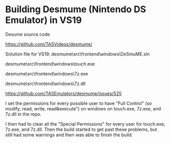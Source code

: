 # Building Desmume (Nintendo DS Emulator) in VS19

Desume source code

https://github.com/TASVideos/desmume/

Solution file for VS19: desmume\src\frontend\windows\DeSmuME.sln

desmume\src\frontend\windows\touch.exe

desmume\src\frontend\windows\7z.exe

desmume\src\frontend\windows\7z.dll

https://github.com/TASEmulators/desmume/issues/525

I set the permissions for every possible user to have "Full Control" (so modify, read, write, read&execute") on windows on touch.exe, 7z.exe, and 7z.dll in the repo.

I then had to clear all the "Special Permissions" for every user for touch.exe, 7z.exe, and 7z.dll.
Then the build started to get past these problems, but still had some warnings and then was able to finish the build.
